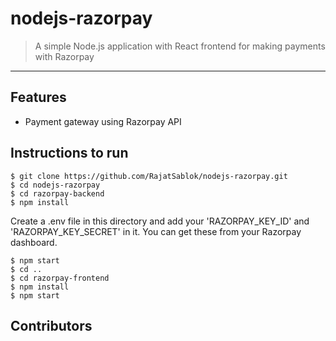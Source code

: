 # nodejs-razorpay

> <Subtitle>
> A simple Node.js application with React frontend for making payments with Razorpay

---

## Features

- Payment gateway using Razorpay API

## Instructions to run

```
$ git clone https://github.com/RajatSablok/nodejs-razorpay.git
$ cd nodejs-razorpay
$ cd razorpay-backend
$ npm install
```

Create a .env file in this directory and add your 'RAZORPAY_KEY_ID' and 'RAZORPAY_KEY_SECRET' in it. You can get these from your Razorpay dashboard.

```
$ npm start
$ cd ..
$ cd razorpay-frontend
$ npm install
$ npm start
```

## Contributors


